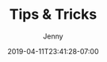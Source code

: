---
title: "Tips & Tricks"
date: 2019-04-11T23:41:28-07:00
draft: true
author: "Jenny"
tags: [""]
---